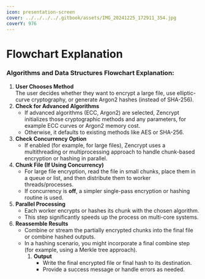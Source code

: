 ```yaml
---
icon: presentation-screen
cover: ../../../../.gitbook/assets/IMG_20241225_172911_354.jpg
coverY: 976
---
```


# Flowchart Explanation

### Algorithms and Data Structures Flowchart Explanation:

1. **User Chooses Method**\
   The user decides whether they want to encrypt a large file, use elliptic-curve cryptography, or generate Argon2 hashes (instead of SHA-256).
2. **Check for Advanced Algorithms**
   * If advanced algorithms (ECC, Argon2) are selected, Zencrypt initializes those cryptographic methods and any parameters, for example ECC curves or Argon2 memory cost.
   * Otherwise, it defaults to existing methods like AES or SHA-256.
3. **Check Concurrency Option**
   * If enabled (for example, for large files), Zencrypt uses a multithreading or multiprocessing approach to handle chunk-based encryption or hashing in parallel.
4. **Chunk File (If Using Concurrency)**
   * For large file encryption, read the file in small chunks, place them in a queue or list, and then distribute them to worker threads/processes.
   * If concurrency is **off**, a simpler single-pass encryption or hashing routine is used.
5. **Parallel Processing**
   * Each worker encrypts or hashes its chunk with the chosen algorithm.
   * This step significantly speeds up the process on multi-core systems.
6. **Reassemble Results**
   * Combine or stream the partially encrypted chunks into the final file or combine hashed outputs.
   * In a hashing scenario, you might incorporate a final combine step (for example, using a Merkle tree approach).
     1. **Output**
        * Write the final encrypted file or final hash to its destination.
        * Provide a success message or handle errors as needed.
